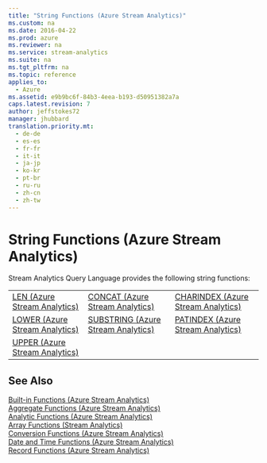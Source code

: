 ```yaml
---
title: "String Functions (Azure Stream Analytics)"
ms.custom: na
ms.date: 2016-04-22
ms.prod: azure
ms.reviewer: na
ms.service: stream-analytics
ms.suite: na
ms.tgt_pltfrm: na
ms.topic: reference
applies_to: 
  - Azure
ms.assetid: e9b9bc6f-84b3-4eea-b193-d50951382a7a
caps.latest.revision: 7
author: jeffstokes72
manager: jhubbard
translation.priority.mt: 
  - de-de
  - es-es
  - fr-fr
  - it-it
  - ja-jp
  - ko-kr
  - pt-br
  - ru-ru
  - zh-cn
  - zh-tw
---
```

# String Functions (Azure Stream Analytics)
  Stream Analytics Query Language provides the following string functions:  
  
||||  
|-|-|-|  
|[LEN &#40;Azure Stream Analytics&#41;](../streamAnalyticsQueryLanguage/LEN--Azure-Stream-Analytics-.md)|[CONCAT &#40;Azure Stream Analytics&#41;](../streamAnalyticsQueryLanguage/CONCAT--Azure-Stream-Analytics-.md)|[CHARINDEX &#40;Azure Stream Analytics&#41;](../streamAnalyticsQueryLanguage/CHARINDEX--Azure-Stream-Analytics-.md)|  
|[LOWER &#40;Azure Stream Analytics&#41;](../streamAnalyticsQueryLanguage/LOWER--Azure-Stream-Analytics-.md)|[SUBSTRING &#40;Azure Stream Analytics&#41;](../streamAnalyticsQueryLanguage/SUBSTRING--Azure-Stream-Analytics-.md)|[PATINDEX &#40;Azure Stream Analytics&#41;](../streamAnalyticsQueryLanguage/PATINDEX--Azure-Stream-Analytics-.md)|  
|[UPPER &#40;Azure Stream Analytics&#41;](../streamAnalyticsQueryLanguage/UPPER--Azure-Stream-Analytics-.md)|||  
  
## See Also  
 [Built-in Functions &#40;Azure Stream Analytics&#41;](../streamAnalyticsQueryLanguage/Built-in-Functions--Azure-Stream-Analytics-.md)   
 [Aggregate Functions &#40;Azure Stream Analytics&#41;](../streamAnalyticsQueryLanguage/Aggregate-Functions--Azure-Stream-Analytics-.md)   
 [Analytic Functions &#40;Azure Stream Analytics&#41;](../streamAnalyticsQueryLanguage/Analytic-Functions--Azure-Stream-Analytics-.md)   
 [Array Functions &#40;Stream Analytics&#41;](../streamAnalyticsQueryLanguage/Array-Functions--Stream-Analytics-.md)   
 [Conversion Functions &#40;Azure Stream Analytics&#41;](../streamAnalyticsQueryLanguage/Conversion-Functions--Azure-Stream-Analytics-.md)   
 [Date and Time Functions &#40;Azure Stream Analytics&#41;](../streamAnalyticsQueryLanguage/Date-and-Time-Functions--Azure-Stream-Analytics-.md)   
 [Record Functions &#40;Azure Stream Analytics&#41;](../streamAnalyticsQueryLanguage/Record-Functions--Azure-Stream-Analytics-.md)  
  
  